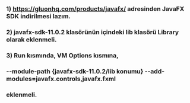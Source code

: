 ### 1) https://gluonhq.com/products/javafx/ adresinden JavaFX SDK indirilmesi lazım.
### 2) javafx-sdk-11.0.2 klasörünün içindeki lib klasörü Library olarak eklenmeli.
### 3) Run kısmında, VM Options kısmına, 
### --module-path {javafx-sdk-11.0.2/lib konumu} --add-modules=javafx.controls,javafx.fxml
### eklenmeli.
